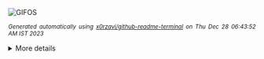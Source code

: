 <div align="justify">
<picture>
    <source media="(prefers-color-scheme: dark)" srcset="https://i.ibb.co/RPSLXbZ/output-gif.gif">
    <source media="(prefers-color-scheme: light)" srcset="https://i.ibb.co/RPSLXbZ/output-gif.gif">
    <img alt="GIFOS" src="https://i.ibb.co/RPSLXbZ/output-gif.gif">
</picture>

<sub><i>Generated automatically using [x0rzavi/github-readme-terminal](https://github.com/x0rzavi/github-readme-terminal) on Thu Dec 28 06:43:52 AM IST 2023</i></sub>

<details>
<summary>More details</summary>

</details>
</div>

<!-- Image deletion URL: https://ibb.co/wCLDng3/8314699bed3418383a74d34c8156be83 -->
